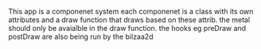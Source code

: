 This app is a componenet system
each componenet is a class with its own attributes and a draw function that draws based on these attrib.
the metal should only be avaialble in the draw function.
the hooks eg preDraw and postDraw are also being run by the bilzaa2d
